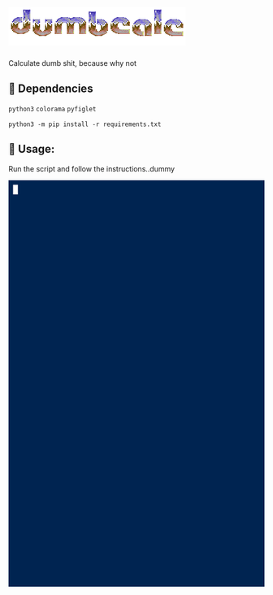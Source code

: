 # ![logo.png](img/logo.png)
Calculate dumb shit, because why not

## :file_folder: Dependencies
`python3` `colorama` `pyfiglet`

```python3
python3 -m pip install -r requirements.txt
```
## :badger: Usage:
Run the script and follow the instructions..dummy

![dumb.sample](img/dumbsample.gif)
